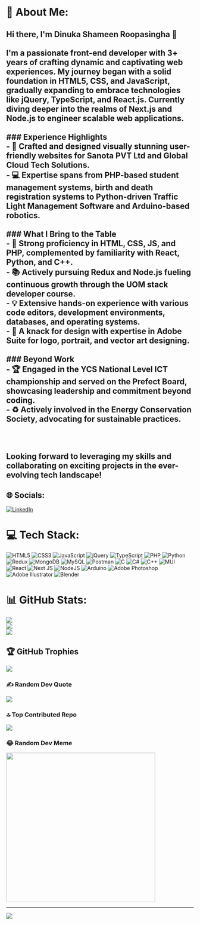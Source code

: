 # 💫 About Me:
## Hi there, I'm Dinuka Shameen Roopasingha 👋<br><br>I'm a passionate front-end developer with 3+ years of crafting dynamic and captivating web experiences. My journey began with a solid foundation in HTML5, CSS, and JavaScript, gradually expanding to embrace technologies like jQuery, TypeScript, and React.js. Currently diving deeper into the realms of Next.js and Node.js to engineer scalable web applications.<br><br>### Experience Highlights<br>- 🚀 Crafted and designed visually stunning user-friendly websites for Sanota PVT Ltd and Global Cloud Tech Solutions.<br>- 💻 Expertise spans from PHP-based student management systems, birth and death registration systems to Python-driven Traffic Light Management Software and Arduino-based robotics.<br><br>### What I Bring to the Table<br>- 🌟 Strong proficiency in HTML, CSS, JS, and PHP, complemented by familiarity with React, Python, and C++.<br>- 📚 Actively pursuing Redux and Node.js fueling continuous growth through the UOM stack developer course.<br>- 💡 Extensive hands-on experience with various code editors, development environments, databases, and operating systems.<br>- 🎨 A knack for design with expertise in Adobe Suite for logo, portrait, and vector art designing.<br><br>### Beyond Work<br>- 🏆 Engaged in the YCS National Level ICT championship and served on the Prefect Board, showcasing leadership and commitment beyond coding.<br>- ♻️ Actively involved in the Energy Conservation Society, advocating for sustainable practices.<br><br><br><br>Looking forward to leveraging my skills and collaborating on exciting projects in the ever-evolving tech landscape!<br>


## 🌐 Socials:
[![LinkedIn](https://img.shields.io/badge/LinkedIn-%230077B5.svg?logo=linkedin&logoColor=white)](https://linkedin.com/in/https://www.linkedin.com/in/dinuka-shameen-8b75611a1) 

# 💻 Tech Stack:
![HTML5](https://img.shields.io/badge/html5-%23E34F26.svg?style=for-the-badge&logo=html5&logoColor=white) ![CSS3](https://img.shields.io/badge/css3-%231572B6.svg?style=for-the-badge&logo=css3&logoColor=white) ![JavaScript](https://img.shields.io/badge/javascript-%23323330.svg?style=for-the-badge&logo=javascript&logoColor=%23F7DF1E) ![jQuery](https://img.shields.io/badge/jquery-%230769AD.svg?style=for-the-badge&logo=jquery&logoColor=white) ![TypeScript](https://img.shields.io/badge/typescript-%23007ACC.svg?style=for-the-badge&logo=typescript&logoColor=white) ![PHP](https://img.shields.io/badge/php-%23777BB4.svg?style=for-the-badge&logo=php&logoColor=white) ![Python](https://img.shields.io/badge/python-3670A0?style=for-the-badge&logo=python&logoColor=ffdd54) ![Redux](https://img.shields.io/badge/redux-%23593d88.svg?style=for-the-badge&logo=redux&logoColor=white) ![MongoDB](https://img.shields.io/badge/MongoDB-%234ea94b.svg?style=for-the-badge&logo=mongodb&logoColor=white) ![MySQL](https://img.shields.io/badge/mysql-%2300000f.svg?style=for-the-badge&logo=mysql&logoColor=white) ![Postman](https://img.shields.io/badge/Postman-FF6C37?style=for-the-badge&logo=postman&logoColor=white) ![C](https://img.shields.io/badge/c-%2300599C.svg?style=for-the-badge&logo=c&logoColor=white) ![C#](https://img.shields.io/badge/c%23-%23239120.svg?style=for-the-badge&logo=csharp&logoColor=white) ![C++](https://img.shields.io/badge/c++-%2300599C.svg?style=for-the-badge&logo=c%2B%2B&logoColor=white) ![MUI](https://img.shields.io/badge/MUI-%230081CB.svg?style=for-the-badge&logo=mui&logoColor=white) ![React](https://img.shields.io/badge/react-%2320232a.svg?style=for-the-badge&logo=react&logoColor=%2361DAFB) ![Next JS](https://img.shields.io/badge/Next-black?style=for-the-badge&logo=next.js&logoColor=white) ![NodeJS](https://img.shields.io/badge/node.js-6DA55F?style=for-the-badge&logo=node.js&logoColor=white) ![Arduino](https://img.shields.io/badge/-Arduino-00979D?style=for-the-badge&logo=Arduino&logoColor=white) ![Adobe Photoshop](https://img.shields.io/badge/adobe%20photoshop-%2331A8FF.svg?style=for-the-badge&logo=adobe%20photoshop&logoColor=white) ![Adobe Illustrator](https://img.shields.io/badge/adobe%20illustrator-%23FF9A00.svg?style=for-the-badge&logo=adobe%20illustrator&logoColor=white) ![Blender](https://img.shields.io/badge/blender-%23F5792A.svg?style=for-the-badge&logo=blender&logoColor=white)
# 📊 GitHub Stats:
![](https://github-readme-stats.vercel.app/api?username=dinukaroopasingha&theme=gotham&hide_border=false&include_all_commits=true&count_private=true)<br/>
![](https://github-readme-streak-stats.herokuapp.com/?user=dinukaroopasingha&theme=gotham&hide_border=false)<br/>
![](https://github-readme-stats.vercel.app/api/top-langs/?username=dinukaroopasingha&theme=gotham&hide_border=false&include_all_commits=true&count_private=true&layout=compact)

## 🏆 GitHub Trophies
![](https://github-profile-trophy.vercel.app/?username=dinukaroopasingha&theme=darkhub&no-frame=false&no-bg=false&margin-w=4)

### ✍️ Random Dev Quote
![](https://quotes-github-readme.vercel.app/api?type=horizontal&theme=dark)

### 🔝 Top Contributed Repo
![](https://github-contributor-stats.vercel.app/api?username=dinukaroopasingha&limit=5&theme=dark&combine_all_yearly_contributions=true)

### 😂 Random Dev Meme
<img src='https://randommeme-five.vercel.app/' style="height: 400px;"/>

---
[![](https://visitcount.itsvg.in/api?id=dinukaroopasingha&icon=8&color=1)](https://visitcount.itsvg.in)

<!-- Proudly created with GPRM ( https://gprm.itsvg.in ) -->
